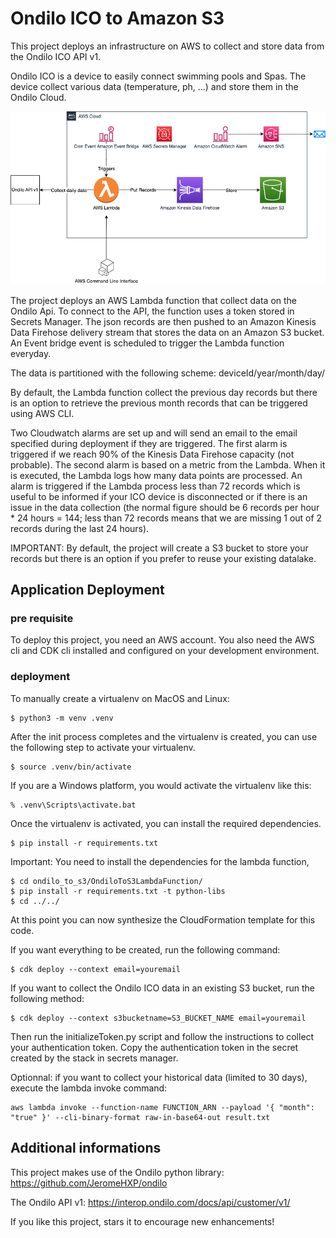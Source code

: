 
# Ondilo ICO to Amazon S3

This project deploys an infrastructure on AWS to collect and store data from the Ondilo ICO API v1.

Ondilo ICO is a device to easily connect swimming pools and Spas. The device collect various data (temperature, ph, ...) and store them in the Ondilo Cloud.

![Main screen](Architecture.png)

The project deploys an AWS Lambda function that collect data on the Ondilo Api. To connect to the API, the function uses a token stored in Secrets Manager.
The json records are then pushed to an Amazon Kinesis Data Firehose delivery stream that stores the data on an Amazon S3 bucket.
An Event bridge event is scheduled to trigger the Lambda function everyday.

The data is partitioned with the following scheme: deviceId/year/month/day/

By default, the Lambda function collect the previous day records but there is an option to retrieve the previous month records that can be triggered using AWS CLI.

Two Cloudwatch alarms are set up and will send an email to the email specified during deployment if they are triggered. The first alarm is triggered if we reach 90% of the Kinesis Data Firehose capacity (not probable). The second alarm is based on a metric from the Lambda. When it is executed, the Lambda logs how many data points are processed. An alarm is triggered if the Lambda process less than 72 records which is useful to be informed if your ICO device is disconnected or if there is an issue in the data collection (the normal figure should be 6 records per hour * 24 hours = 144; less than 72 records means that we are missing 1 out of 2 records during the last 24 hours).

IMPORTANT: By default, the project will create a S3 bucket to store your records but there is an option if you prefer to reuse your existing datalake.

## Application Deployment

### pre requisite
To deploy this project, you need an AWS account. You also need the AWS cli and CDK cli installed and configured on your development environment.

### deployment

To manually create a virtualenv on MacOS and Linux:

```
$ python3 -m venv .venv
```

After the init process completes and the virtualenv is created, you can use the following
step to activate your virtualenv.

```
$ source .venv/bin/activate
```

If you are a Windows platform, you would activate the virtualenv like this:

```
% .venv\Scripts\activate.bat
```

Once the virtualenv is activated, you can install the required dependencies.

```
$ pip install -r requirements.txt
```

Important: You need to install the dependencies for the lambda function,

```
$ cd ondilo_to_s3/OndiloToS3LambdaFunction/
$ pip install -r requirements.txt -t python-libs
$ cd ../../
```

At this point you can now synthesize the CloudFormation template for this code.

If you want everything to be created, run the following command:
```
$ cdk deploy --context email=youremail
```

If you want to collect the Ondilo ICO data in an existing S3 bucket, run the following method:
```
$ cdk deploy --context s3bucketname=S3_BUCKET_NAME email=youremail
```

Then run the initializeToken.py script and follow the instructions to collect your authentication token.
Copy the authentication token in the secret created by the stack in secrets manager.

Optionnal: if you want to collect your historical data (limited to 30 days), execute the lambda invoke command:

```
aws lambda invoke --function-name FUNCTION_ARN --payload '{ "month": "true" }' --cli-binary-format raw-in-base64-out result.txt
```

## Additional informations

This project makes use of the Ondilo python library: https://github.com/JeromeHXP/ondilo

The Ondilo API v1: https://interop.ondilo.com/docs/api/customer/v1/

If you like this project, stars it to encourage new enhancements!